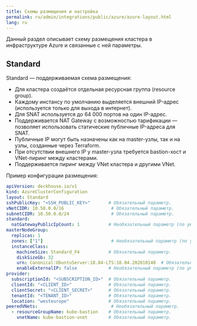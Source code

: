 ```yaml
---
title: Схемы размещения и настройка
permalink: ru/admin/integrations/public/azure/azure-layout.html
lang: ru
---
```


Данный раздел описывает схему размещения кластера в инфраструктуре Azure и связанные с ней параметры.

## Standard

Standard — поддерживаемая схема размещения:

- Для кластера создаётся отдельная ресурсная группа (resource group).
- Каждому инстансу по умолчанию выделяется внешний IP-адрес (используется только для выхода в интернет).
- Для SNAT используется до 64 000 портов на один IP-адрес.
- Поддерживается NAT Gateway с возможностью тарификации — позволяет использовать статические публичные IP-адреса для SNAT.
- Публичные IP могут быть назначены как на master-узлы, так и на узлы, созданные через Terraform.
- При отсутствии внешнего IP у master-узла требуется bastion-хост и VNet-пиринг между кластерами.
- Поддерживается пиринг между VNet кластера и другими VNet.

Пример конфигурации размещения:

```yaml
apiVersion: deckhouse.io/v1
kind: AzureClusterConfiguration
layout: Standard
sshPublicKey: "<SSH_PUBLIC_KEY>"       # Обязательный параметр.
vNetCIDR: 10.50.0.0/16                  # Обязательный параметр.
subnetCIDR: 10.50.0.0/24                # Обязательный параметр.
standard:
  natGatewayPublicIpCount: 1           # Необязательный параметр (по умолчанию 0).
masterNodeGroup:
  replicas: 1
  zones: ["1"]                          # Необязательный параметр (по умолчанию ["1"]).
  instanceClass:
    machineSize: Standard_F4           # Обязательный параметр.
    diskSizeGb: 32
    urn: Canonical:UbuntuServer:18.04-LTS:18.04.202010140  # Обязательный параметр.
    enableExternalIP: false            # Необязательный параметр (по умолчанию true).
provider:
  subscriptionId: "<SUBSCRIPTION_ID>"  # Обязательный параметр.
  clientId: "<CLIENT_ID>"              # Обязательный параметр.
  clientSecret: "<CLIENT_SECRET>"      # Обязательный параметр.
  tenantId: "<TENANT_ID>"              # Обязательный параметр.
  location: "westeurope"               # Обязательный параметр.
peeredVNets:                            # Необязательный параметр.
  - resourceGroupName: kube-bastion    # Обязательный параметр.
    vnetName: kube-bastion-vnet        # Обязательный параметр.
```